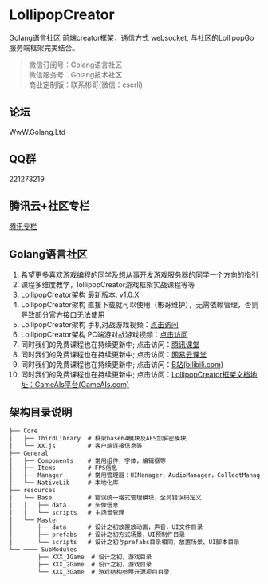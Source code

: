 # LollipopCreator

Golang语言社区  前端creator框架，通信方式 websocket, 与社区的LollipopGo服务端框架完美结合。
>微信订阅号：Golang语言社区<Br/>
>微信服务号：Golang技术社区<Br/>
>商业定制版：联系彬哥(微信：cserli)<Br/>


论坛
--------------
WwW.Golang.Ltd

QQ群
-----------
221273219

腾讯云+社区专栏
-----------
[腾讯专栏](https://cloud.tencent.com/developer/column/2170)

Golang语言社区
-----------

<ol>
<li>希望更多喜欢游戏编程的同学及想从事开发游戏服务器的同学一个方向的指引</li>
<li>课程多维度教学，lollipopCreator游戏框架实战课程等等</li>
<li>LollipopCreator架构 最新版本: v1.0.X </li>
<li>LollipopCreator架构 直接下载就可以使用（彬哥维护），无需依赖管理，否则导致部分官方接口无法使用 </li>
<li>LollipopCreator架构 手机对战游戏视频：<a href="https://www.bilibili.com/video/av52239498" target="_blank">点击访问</a></li>
<li>LollipopCreator架构 PC端游对战游戏视频：<a href="https://www.bilibili.com/video/av54726431" target="_blank">点击访问</a></li>
<li>同时我们的免费课程也在持续更新中; 点击访问：<a href="http://gopher.ke.qq.com" target="_blank">腾讯课堂</a></li>
<li>同时我们的免费课程也在持续更新中; 点击访问：<a href="https://study.163.com/provider/400000000538037/index.htm?share=2&shareId=400000000538037" target="_blank">网易云课堂</a></li>
<li>同时我们的免费课程也在持续更新中; 点击访问：<a href="http://space.bilibili.com/389368547?" target="_blank">B站(bilibili.com)</a></li>
<li>同时我们的免费课程也在持续更新中; 点击访问：<a href="http://www.gameais.com" target="_blank">LollipopCreator框架文档地址：GameAIs平台(GameAIs.com)</a></li>
</ol>






架构目录说明
-----------
```go
├── Core
│   ├── ThirdLibrary  # 框架base64模块及AES加解密模块          
│   └── XX.js         # 客户端连接信息等
├── General
│   ├── Components    # 常用组件，字体，编辑框等
│   ├── Items         # FPS信息
│   ├── Manager       # 常用管理器：UIManager，AudioManager，CollectManager，SceneManager，TipManager等
│   └── NativeLib     # 本地化库
├── resources        
│   └── Base          # 错误统一格式管理模块，全局错误码定义
│   │   ├── data      # 头像信息
│   │   └── scripts   # 主场景管理
│   └── Master       
│       ├── data      # 设计之初放置放动画，声音，UI文件目录
│       ├── prefabs   # 设计之初方式场景，UI预制件目录
│       └── scripts   # 设计之初与prefabs目录相同，放置场景、UI脚本目录
└── ──── SubModules    
        ├── XXX_1Game  # 设计之初，游戏目录
        ├── XXX_2Game  # 设计之初，游戏目录
        └── XXX_3Game  # 游戏结构参照开源项目目录，

```
 <div class="footer">

 </div>

